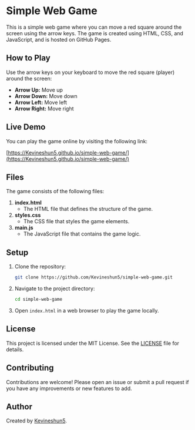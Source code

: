 # Simple Web Game

This is a simple web game where you can move a red square around the screen using the arrow keys. The game is created using HTML, CSS, and JavaScript, and is hosted on GitHub Pages.

## How to Play

Use the arrow keys on your keyboard to move the red square (player) around the screen:
- **Arrow Up:** Move up
- **Arrow Down:** Move down
- **Arrow Left:** Move left
- **Arrow Right:** Move right

## Live Demo

You can play the game online by visiting the following link:

[https://Kevineshun5.github.io/simple-web-game/](https://Kevineshun5.github.io/simple-web-game/)

## Files

The game consists of the following files:

1. **index.html**
    - The HTML file that defines the structure of the game.
2. **styles.css**
    - The CSS file that styles the game elements.
3. **main.js**
    - The JavaScript file that contains the game logic.

## Setup

1. Clone the repository:
    ```sh
    git clone https://github.com/Kevineshun5/simple-web-game.git
    ```

2. Navigate to the project directory:
    ```sh
    cd simple-web-game
    ```

3. Open `index.html` in a web browser to play the game locally.

## License

This project is licensed under the MIT License. See the [LICENSE](LICENSE) file for details.

## Contributing

Contributions are welcome! Please open an issue or submit a pull request if you have any improvements or new features to add.

## Author

Created by [Kevineshun5](https://github.com/Kevineshun5).
